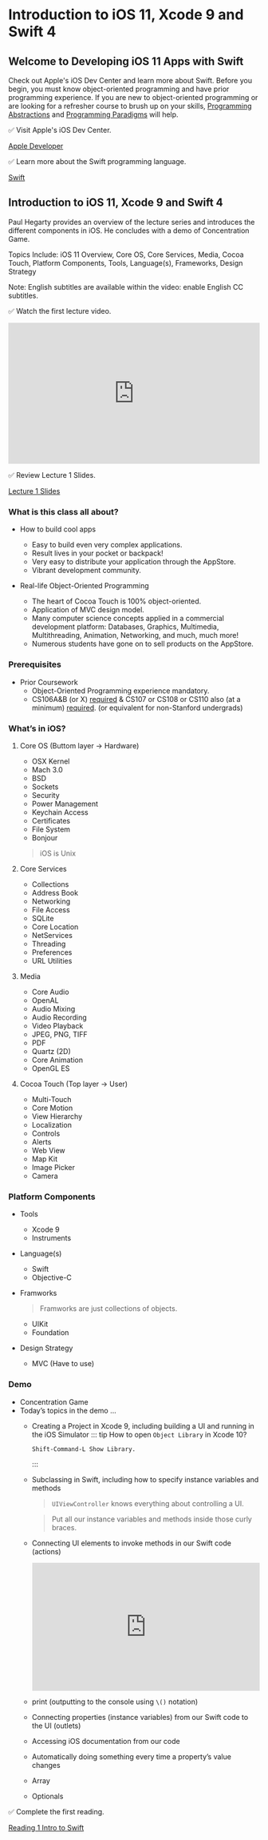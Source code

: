 <style>
.selfadapting-video {
  position: relative;
  width: 100%;
  height: 0;
  padding-bottom: 56%;
}
.selfadapting-video iframe {
  position: absolute;
  width: 100%;
  height: 100%;
  left: 0;
  top: 0;
}  
</style>

# Introduction to iOS 11, Xcode 9 and Swift 4

## Welcome to Developing iOS 11 Apps with Swift

Check out Apple's iOS Dev Center and learn more about Swift. Before you begin, you must know object-oriented programming and have prior programming experience. If you are new to object-oriented programming or are looking for a refresher course to brush up on your skills, [Programming Abstractions](https://itunes.apple.com/us/course/programming-abstractions/id495054099) and [Programming Paradigms](https://itunes.apple.com/us/course/programming-paradigms/id495054064) will help.

✅ Visit Apple's iOS Dev Center.

[Apple Developer](https://developer.apple.com/devcenter/ios)

✅ Learn more about the Swift programming language.

[Swift](https://developer.apple.com/swift)

## Introduction to iOS 11, Xcode 9 and Swift 4
Paul Hegarty provides an overview of the lecture series and introduces the different components in iOS. He concludes with a demo of Concentration Game.

Topics Include: iOS 11 Overview, Core OS, Core Services, Media, Cocoa Touch, Platform Components, Tools, Language(s), Frameworks, Design Strategy 

Note: English subtitles are available within the video: enable English CC subtitles.

✅ Watch the first lecture video.
<div class="selfadapting-video">
  <iframe width="100%" src="https://www.youtube.com/embed/71pyOB4TPRE" frameborder="0" allow="accelerometer; autoplay; encrypted-media; gyroscope; picture-in-picture" allowfullscreen></iframe>
</div>

✅ Review Lecture 1 Slides.

  [Lecture 1 Slides](Lecture-1-Slides.pdf)

### What is this class all about?
- How to build cool apps
  - Easy to build even very complex applications.
  - Result lives in your pocket or backpack!
  - Very easy to distribute your application through the AppStore.
  - Vibrant development community.

- Real-life Object-Oriented Programming
  - The heart of Cocoa Touch is 100% object-oriented.
  - Application of MVC design model.
  - Many computer science concepts applied in a commercial development platform:  Databases, Graphics, Multimedia, Multithreading, Animation, Networking, and much, much more!
  - Numerous students have gone on to sell products on the AppStore.

### Prerequisites
- Prior Coursework
  - Object-Oriented Programming experience mandatory.
  - CS106A&B (or X) <u>required</u> & CS107 or CS108 or CS110 also (at a minimum) <u>required</u>. (or equivalent for non-Stanford undergrads)

### What’s in iOS?
1. Core OS (Buttom layer -> Hardware)
    - OSX Kernel 
    - Mach 3.0 
    - BSD 
    - Sockets 
    - Security
    - Power Management 
    - Keychain Access 
    - Certificates
    - File System 
    - Bonjour

    > iOS is Unix

2. Core Services
    - Collections 
    - Address Book 
    - Networking 
    - File Access 
    - SQLite
    - Core Location 
    - NetServices 
    - Threading 
    - Preferences 
    - URL Utilities

3. Media
    - Core Audio 
    - OpenAL
    - Audio Mixing 
    - Audio Recording 
    - Video Playback
    - JPEG, PNG, TIFF 
    - PDF
    - Quartz (2D) 
    - Core Animation 
    - OpenGL ES

4. Cocoa Touch (Top layer -> User)
    - Multi-Touch 
    - Core Motion 
    - View Hierarchy 
    - Localization 
    - Controls
    - Alerts
    - Web View 
    - Map Kit 
    - Image Picker 
    - Camera

### Platform Components
- Tools
  - Xcode 9
  - Instruments

- Language(s)
  - Swift
  - Objective-C

- Framworks
  > Framworks are just collections of objects.
  - UIKit
  - Foundation

- Design Strategy
  - MVC (Have to use)

### Demo
- Concentration Game
- Today’s topics in the demo ...
  - Creating a Project in Xcode 9, including building a UI and running in the iOS Simulator
    ::: tip
    How to open `Object Library` in Xcode 10?

        Shift-Command-L Show Library.
    :::
  - Subclassing in Swift, including how to specify instance variables and methods
    > `UIViewController` knows everything about controlling a UI.
    
    > Put all our instance variables and methods inside those curly braces.
  - Connecting UI elements to invoke methods in our Swift code (actions)
    <div class="selfadapting-video">
      <iframe name="ife" width="100%" height="300" src="https://www.youtube.com/embed/71pyOB4TPRE?start=1793" frameborder="0" allow="accelerometer; autoplay; encrypted-media; gyroscope; picture-in-picture" allowfullscreen></iframe>
    </div>
  - print (outputting to the console using `\()` notation)
  - Connecting properties (instance variables) from our Swift code to the UI (outlets) 
  - Accessing iOS documentation from our code
  - Automatically doing something every time a property’s value changes
  - Array
  - Optionals

✅ Complete the first reading.

  [Reading 1 Intro to Swift](Reading-1-Intro-to-Swift.pdf)